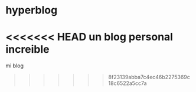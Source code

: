 # hyperblog
<<<<<<< HEAD
un blog personal increible
=======
mi blog
>>>>>>> 8f23139abba7c4ec46b2275369c18c6522a5cc7a
